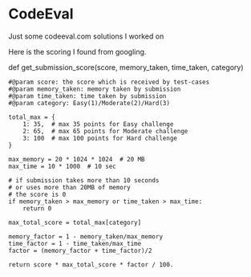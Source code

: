 # CodeEval
Just some codeeval.com solutions I worked on

Here is the scoring I found from googling.

def get_submission_score(score, memory_taken, time_taken, category)

    #@param score: the score which is received by test-cases
    #@param memory_taken: memory taken by submission
    #@param time_taken: time taken by submission
    #@param category: Easy(1)/Moderate(2)/Hard(3)

    total_max = {
        1: 35,  # max 35 points for Easy challenge
        2: 65,  # max 65 points for Moderate challenge
        3: 100  # max 100 points for Hard challenge
    }

    max_memory = 20 * 1024 * 1024  # 20 MB
    max_time = 10 * 1000  # 10 sec

    # if submission takes more than 10 seconds
    # or uses more than 20MB of memory
    # the score is 0
    if memory_taken > max_memory or time_taken > max_time:
        return 0

    max_total_score = total_max[category]

    memory_factor = 1 - memory_taken/max_memory
    time_factor = 1 - time_taken/max_time
    factor = (memory_factor + time_factor)/2

    return score * max_total_score * factor / 100.
